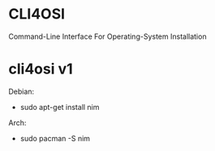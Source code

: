# CLI4OSI
Command-Line Interface For Operating-System Installation

# cli4osi v1 

Debian:

 - sudo apt-get install nim

Arch:

 - sudo pacman -S nim
